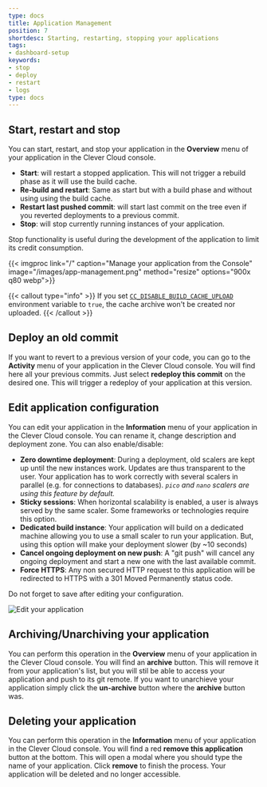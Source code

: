 ```yaml
---
type: docs
title: Application Management
position: 7
shortdesc: Starting, restarting, stopping your applications
tags:
- dashboard-setup
keywords:
- stop
- deploy
- restart
- logs
type: docs
---
```


## Start, restart and stop

You can start, restart, and stop your application in the **Overview** menu of your application in the Clever Cloud console.

- **Start**: will restart a stopped application. This will not trigger a rebuild phase as it will use the build cache.
- **Re-build and restart**: Same as start but with a build phase and without using using the build cache.
- **Restart last pushed commit**: will start last commit on the tree even if you reverted deployments to a previous commit.
- **Stop**: will stop currently running instances of your application.

Stop functionality is useful during the development of the application to limit its credit consumption.

{{< imgproc link="/" caption="Manage your application from the Console" image="/images/app-management.png" method="resize" options="900x q80 webp">}}


{{< callout type="info" >}}
  If you set [`CC_DISABLE_BUILD_CACHE_UPLOAD`](../../develop/env-variables/#settings-you-can-define-using-environment-variables) environment variable to `true`, the cache archive won't be created nor uploaded.
{{< /callout >}}

## Deploy an old commit

If you want to revert to a previous version of your code, you can go to the **Activity** menu of your application in the Clever Cloud console. You will find here all your previous commits. Just select **redeploy this commit** on the desired one. This will trigger a redeploy of your application at this version.

## Edit application configuration

You can edit your application in the **Information** menu of your application in the Clever Cloud console. You can rename it, change description and deployment zone.
You can also enable/disable:

- **Zero downtime deployment**: During a deployment, old scalers are kept up until the new instances work. Updates are thus transparent to the user. Your application has to work correctly with several scalers in parallel (e.g. for connections to databases). *`pico` and `nano` scalers are using this feature by default.*
- **Sticky sessions**: When horizontal scalability is enabled, a user is always served by the same scaler. Some frameworks or technologies require this option.
- **Dedicated build instance**: Your application will build on a dedicated machine allowing you to use a small scaler to run your application. But, using this option will make your deployment slower (by ~10 seconds)
- **Cancel ongoing deployment on new push**: A "git push" will cancel any ongoing deployment and start a new one with the last available commit.
- **Force HTTPS**: Any non secured HTTP request to this application will be redirected to HTTPS with a 301 Moved Permanently status code.

Do not forget to save after editing your configuration.

![Edit your application](/images/doc/application-edit.png)

## Archiving/Unarchiving your application

You can perform this operation in the **Overview** menu of your application in the Clever Cloud console. You will find an **archive** button. This will remove it from your application's list, but you will stil be able to access your application and push to its git remote.
If you want to unarchieve your application simply click the **un-archive** button where the **archive** button was.

## Deleting your application

You can perform this operation in the **Information** menu of your application in the Clever Cloud console. You will find a red **remove this application** button at the bottom. This will open a modal where you should type the name of your application. Click **remove** to finish the process. Your application will be deleted and no longer accessible.
